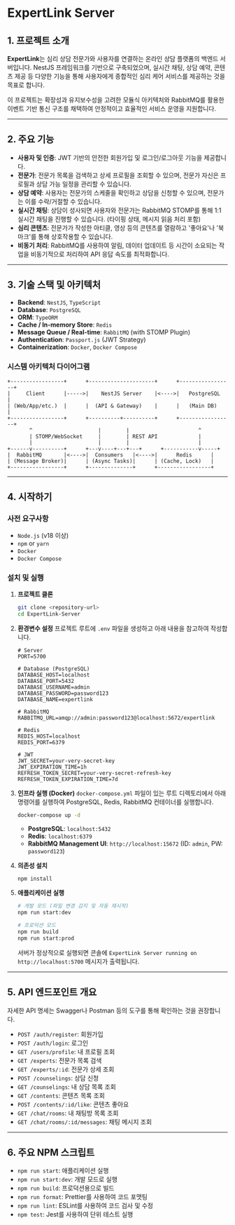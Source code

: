 # ExpertLink Server

## 1. 프로젝트 소개

**ExpertLink**는 심리 상담 전문가와 사용자를 연결하는 온라인 상담 플랫폼의 백엔드 서버입니다. NestJS 프레임워크를 기반으로 구축되었으며, 실시간 채팅, 상담 예약, 콘텐츠 제공 등 다양한 기능을 통해 사용자에게 종합적인 심리 케어 서비스를 제공하는 것을 목표로 합니다.

이 프로젝트는 확장성과 유지보수성을 고려한 모듈식 아키텍처와 RabbitMQ를 활용한 이벤트 기반 통신 구조를 채택하여 안정적이고 효율적인 서비스 운영을 지원합니다.

---

## 2. 주요 기능

- **사용자 및 인증**: JWT 기반의 안전한 회원가입 및 로그인/로그아웃 기능을 제공합니다.
- **전문가**: 전문가 목록을 검색하고 상세 프로필을 조회할 수 있으며, 전문가 자신은 프로필과 상담 가능 일정을 관리할 수 있습니다.
- **상담 예약**: 사용자는 전문가의 스케줄을 확인하고 상담을 신청할 수 있으며, 전문가는 이를 수락/거절할 수 있습니다.
- **실시간 채팅**: 상담이 성사되면 사용자와 전문가는 RabbitMQ STOMP를 통해 1:1 실시간 채팅을 진행할 수 있습니다. (타이핑 상태, 메시지 읽음 처리 포함)
- **심리 콘텐츠**: 전문가가 작성한 아티클, 영상 등의 콘텐츠를 열람하고 '좋아요'나 '북마크'를 통해 상호작용할 수 있습니다.
- **비동기 처리**: RabbitMQ를 사용하여 알림, 데이터 업데이트 등 시간이 소요되는 작업을 비동기적으로 처리하여 API 응답 속도를 최적화합니다.

---

## 3. 기술 스택 및 아키텍처

- **Backend**: `NestJS`, `TypeScript`
- **Database**: `PostgreSQL`
- **ORM**: `TypeORM`
- **Cache / In-memory Store**: `Redis`
- **Message Queue / Real-time**: `RabbitMQ` (with STOMP Plugin)
- **Authentication**: `Passport.js` (JWT Strategy)
- **Containerization**: `Docker`, `Docker Compose`

### 시스템 아키텍처 다이어그램

```
+-----------------+      +---------------------+      +-----------------+
|     Client      |----->|    NestJS Server    |<---->|   PostgreSQL    |
| (Web/App/etc.)  |      |  (API & Gateway)    |      |   (Main DB)     |
+-----------------+      +----------+----------+      +-----------------+
       ^                     |        |                      ^
       | STOMP/WebSocket     |        | REST API             |
       |                     |        |                      |
+------v----------+      +---v----+---+---+      +-----------v-----+
|  RabbitMQ       |<---->|  Consumers   |<---->|      Redis      |
| (Message Broker)|      | (Async Tasks)|      | (Cache, Lock)   |
+-----------------+      +--------------+      +-----------------+
```

---

## 4. 시작하기

### 사전 요구사항

- `Node.js` (v18 이상)
- `npm` or `yarn`
- `Docker`
- `Docker Compose`

### 설치 및 실행

1.  **프로젝트 클론**
    ```bash
    git clone <repository-url>
    cd ExpertLink-Server
    ```

2.  **환경변수 설정**
    프로젝트 루트에 `.env` 파일을 생성하고 아래 내용을 참고하여 작성합니다.
    ```env
    # Server
    PORT=5700

    # Database (PostgreSQL)
    DATABASE_HOST=localhost
    DATABASE_PORT=5432
    DATABASE_USERNAME=admin
    DATABASE_PASSWORD=password123
    DATABASE_NAME=expertlink

    # RabbitMQ
    RABBITMQ_URL=amqp://admin:password123@localhost:5672/expertlink

    # Redis
    REDIS_HOST=localhost
    REDIS_PORT=6379

    # JWT
    JWT_SECRET=your-very-secret-key
    JWT_EXPIRATION_TIME=1h
    REFRESH_TOKEN_SECRET=your-very-secret-refresh-key
    REFRESH_TOKEN_EXPIRATION_TIME=7d
    ```

3.  **인프라 실행 (Docker)**
    `docker-compose.yml` 파일이 있는 루트 디렉토리에서 아래 명령어를 실행하여 PostgreSQL, Redis, RabbitMQ 컨테이너를 실행합니다.
    ```bash
    docker-compose up -d
    ```
    - **PostgreSQL**: `localhost:5432`
    - **Redis**: `localhost:6379`
    - **RabbitMQ Management UI**: `http://localhost:15672` (ID: `admin`, PW: `password123`)

4.  **의존성 설치**
    ```bash
    npm install
    ```

5.  **애플리케이션 실행**
    ```bash
    # 개발 모드 (파일 변경 감지 및 자동 재시작)
    npm run start:dev

    # 프로덕션 모드
    npm run build
    npm run start:prod
    ```
    서버가 정상적으로 실행되면 콘솔에 `ExpertLink Server running on http://localhost:5700` 메시지가 출력됩니다.

---

## 5. API 엔드포인트 개요

자세한 API 명세는 Swagger나 Postman 등의 도구를 통해 확인하는 것을 권장합니다.

- `POST /auth/register`: 회원가입
- `POST /auth/login`: 로그인
- `GET /users/profile`: 내 프로필 조회
- `GET /experts`: 전문가 목록 검색
- `GET /experts/:id`: 전문가 상세 조회
- `POST /counselings`: 상담 신청
- `GET /counselings`: 내 상담 목록 조회
- `GET /contents`: 콘텐츠 목록 조회
- `POST /contents/:id/like`: 콘텐츠 좋아요
- `GET /chat/rooms`: 내 채팅방 목록 조회
- `GET /chat/rooms/:id/messages`: 채팅 메시지 조회

---

## 6. 주요 NPM 스크립트

- `npm run start`: 애플리케이션 실행
- `npm run start:dev`: 개발 모드로 실행
- `npm run build`: 프로덕션용으로 빌드
- `npm run format`: Prettier를 사용하여 코드 포맷팅
- `npm run lint`: ESLint를 사용하여 코드 검사 및 수정
- `npm test`: Jest를 사용하여 단위 테스트 실행

